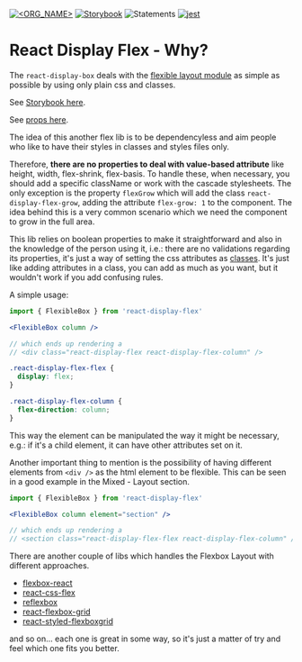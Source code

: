 [![<ORG_NAME>](https://circleci.com/gh/wellgrisa/react-display-flex.svg?style=shield)](https://app.circleci.com/pipelines/github/wellgrisa/react-display-flex)
[![Storybook](https://cdn.jsdelivr.net/gh/storybookjs/brand@master/badge/badge-storybook.svg)](https://wellgrisa.github.io/react-display-flex/)
![Statements](https://img.shields.io/badge/Coverage-100%25-brightgreen.svg)
[![jest](https://jestjs.io/img/jest-badge.svg)](https://github.com/facebook/jest)

# React Display Flex - Why?

The `react-display-box` deals with the [flexible layout module](https://www.w3.org/TR/css-flexbox-1/) as simple as possible by using only plain css and classes.

See [Storybook here](https://wellgrisa.github.io/react-display-flex/).

See [props here](https://wellgrisa.github.io/react-display-flex/?path=/story/props--page).

The idea of this another flex lib is to be dependencyless and aim people who like to have their styles in classes and styles files only.

Therefore, **there are no properties to deal with value-based attribute** like height, width, flex-shrink, flex-basis. To handle these, when necessary, you should add a specific className or work with the cascade stylesheets. The only exception is the property `flexGrow` which will add the class `react-display-flex-grow`, adding the attribute `flex-grow: 1` to the component. The idea behind this is a very common scenario which we need the component to grow in the full area.

This lib relies on boolean properties to make it straightforward and also in the knowledge of the person using it, i.e.: there are no validations regarding its properties, it's just a way of setting the css attributes as [classes](https://github.com/wellgrisa/react-display-flex/blob/main/src/react-display.css). It's just like adding attributes in a class, you can add as much as you want, but it wouldn't work if you add confusing rules.

A simple usage:

```jsx
import { FlexibleBox } from 'react-display-flex'

<FlexibleBox column />

// which ends up rendering a
// <div class="react-display-flex react-display-flex-column" />
```

```css
.react-display-flex-flex {
  display: flex;
}

.react-display-flex-column {
  flex-direction: column;
}
```

This way the element can be manipulated the way it might be necessary, e.g.: if it's a child element, it can have other attributes set on it.

Another important thing to mention is the possibility of having different elements from `<div />` as the html element to be flexible. This can be seen in a good example in the Mixed - Layout section.

```jsx
import { FlexibleBox } from 'react-display-flex'

<FlexibleBox column element="section" />

// which ends up rendering a
// <section class="react-display-flex-flex react-display-flex-column" />
```

There are another couple of libs which handles the Flexbox Layout with different approaches.

- [flexbox-react](https://github.com/nachoaIvarez/flexbox-react)
- [react-css-flex](https://github.com/bikk-uk/react-css-flex)
- [reflexbox](https://github.com/jxnblk/reflexbox)
- [react-flexbox-grid](https://github.com/roylee0704/react-flexbox-grid)
- [react-styled-flexboxgrid](https://www.npmjs.com/package/react-styled-flexboxgrid)

and so on... each one is great in some way, so it's just a matter of try and feel which one fits you better.
